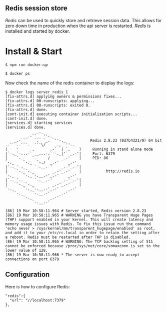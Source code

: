 ## Redis session store

*Redis* can be used to quickly store and retrieve session data. This allows for zero down time in production when the api server is restarted.
*Redis* is installed and started by docker.

# Install & Start

    $ npm run docker:up

    $ docker ps

Now check the name of the redis container to display the logs:

  ```
$ docker logs server_redis_1
[fix-attrs.d] applying owners & permissions fixes...
[fix-attrs.d] 00-runscripts: applying... 
[fix-attrs.d] 00-runscripts: exited 0.
[fix-attrs.d] done.
[cont-init.d] executing container initialization scripts...
[cont-init.d] done.
[services.d] starting services
[services.d] done.
                _._                                                  
           _.-``__ ''-._                                             
      _.-``    `.  `_.  ''-._           Redis 2.8.23 (0d7b4321/0) 64 bit
  .-`` .-```.  ```\/    _.,_ ''-._                                   
 (    '      ,       .-`  | `,    )     Running in stand alone mode
 |`-._`-...-` __...-.``-._|'` _.-'|     Port: 6379
 |    `-._   `._    /     _.-'    |     PID: 86
  `-._    `-._  `-./  _.-'    _.-'                                   
 |`-._`-._    `-.__.-'    _.-'_.-'|                                  
 |    `-._`-._        _.-'_.-'    |           http://redis.io        
  `-._    `-._`-.__.-'_.-'    _.-'                                   
 |`-._`-._    `-.__.-'    _.-'_.-'|                                  
 |    `-._`-._        _.-'_.-'    |                                  
  `-._    `-._`-.__.-'_.-'    _.-'                                   
      `-._    `-.__.-'    _.-'                                       
          `-._        _.-'                                           
              `-.__.-'                                               

[86] 19 Mar 10:58:11.964 # Server started, Redis version 2.8.23
[86] 19 Mar 10:58:11.965 # WARNING you have Transparent Huge Pages (THP) support enabled in your kernel. This will create latency and memory usage issues with Redis. To fix this issue run the command 'echo never > /sys/kernel/mm/transparent_hugepage/enabled' as root, and add it to your /etc/rc.local in order to retain the setting after a reboot. Redis must be restarted after THP is disabled.
[86] 19 Mar 10:58:11.965 # WARNING: The TCP backlog setting of 511 cannot be enforced because /proc/sys/net/core/somaxconn is set to the lower value of 128.
[86] 19 Mar 10:58:11.966 * The server is now ready to accept connections on port 6379
  ```
  

## Configuration
Here is how to configure Redis:

```
"redis":{
  "url": "//localhost:7379"
},
```






